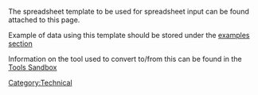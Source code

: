The spreadsheet template to be used for spreadsheet input can be found
attached to this page.

Example of data using this template should be stored under the [examples
section](Technical_Team/Old/Sandbox_for_Sharing_Examples "wikilink")

Information on the tool used to convert to/from this can be found in the
[Tools Sandbox](Technical_Team/Old/Sandbox_for_Tools "wikilink")

[Category:Technical](Category:Technical "wikilink")
